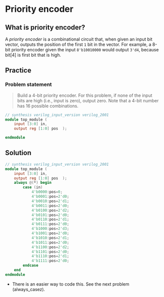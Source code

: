 # Priority encoder

## What is priority encoder?

A *priority encoder* is a combinational circuit that, when given an input bit vector, outputs the position of the first `1` bit in the vector. For example, a 8-bit priority encoder given the input `8'b10010000` would output `3'd4`, because bit[4] is first bit that is high.

## Practice

### Problem statement

> Build a 4-bit priority encoder. For this problem, if none of the input bits are high (i.e., input is zero), output zero. Note that a 4-bit number has 16 possible combinations.

```verilog
// synthesis verilog_input_version verilog_2001
module top_module (
    input [3:0] in,
    output reg [1:0] pos  );

endmodule
```

## Solution

```verilog
// synthesis verilog_input_version verilog_2001
module top_module (
    input [3:0] in,
    output reg [1:0] pos  );
    always @(*) begin
        case (in)
            4'b0000:pos=0;
            4'b0001:pos=2'd0;
            4'b0010:pos=2'd1;
            4'b0011:pos=2'd0;
            4'b0100:pos=2'd2;
            4'b0101:pos=2'd0;
            4'b0110:pos=2'd1;
            4'b0111:pos=2'd0;
            4'b1000:pos=2'd3;
            4'b1001:pos=2'd0;
            4'b1010:pos=2'd1;
            4'b1011:pos=2'd0;
            4'b1100:pos=2'd2;
            4'b1101:pos=2'd0;
            4'b1110:pos=2'd1;
            4'b1111:pos=2'd0;
        endcase
    end
endmodule
```

* There is an easier way to code this. See the next problem (always_casez).